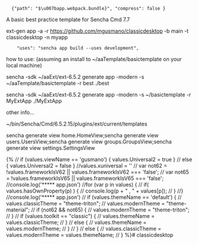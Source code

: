 
      {"path": "$\u007bapp.webpack.bundle}", "compress": false }



A basic best practice template for Sencha Cmd 7.7

ext-gen app -a -r https://github.com/mgusmano/classicdesktop -b main -t classicdesktop -n myapp

		"uses": "sencha app build --uses development",

how to use: (assuming an install to ~/aaTemplate/basictemplate on your local machine)

sencha -sdk ~/aaExt/ext-6.5.2  generate app -modern -s ~/aaTemplate/basictemplate -r best ./best

sencha -sdk ~/aaExt/ext-6.5.2 generate app -modern -s ~/basictemplate -r MyExtApp ./MyExtApp




other info...

~/bin/Sencha/Cmd/6.5.2.15/plugins/ext/current/templates

sencha generate view home.HomeView;sencha generate view users.UsersView;sencha generate view groups.GroupsView;sencha generate view settings.SettingsView


{% 
//	if (values.viewName == 'gusmano') { values.Universal2 = true }
//	else { values.Universal2 = false }
//values.xuniversal = ''
//	var not62 = !values.frameworkIsV62 || values.frameworkIsV62 === 'false';
//	var not65 = !values.frameworkIsV65 || values.frameworkIsV65 === 'false';
//console.log('***** app.json')
//for (var p in values) {
//	if( values.hasOwnProperty(p) ) {
//		console.log(p + " , " + values[p]);
//	}
//}
//console.log('***** app.json')
//	if (values.themeName == 'default') {
//		values.classicTheme = "theme-triton";
//		values.modernTheme = "theme-material";
//		if (not62 && not65) {
//			values.modernTheme = "theme-triton";
//		}
//		if (values.toolkit == "classic") {
//			values.themeName = values.classicTheme;
//		}
//		else {
//			values.themeName = values.modernTheme;
//		}
//	}
//	else {
//		values.classicTheme = values.modernTheme = values.themeName;
//	}
%}# classicdesktop
